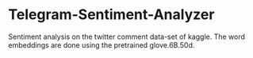 # Telegram-Sentiment-Analyzer
Sentiment analysis on the twitter comment data-set of kaggle. The word embeddings are done using the pretrained glove.6B.50d.
